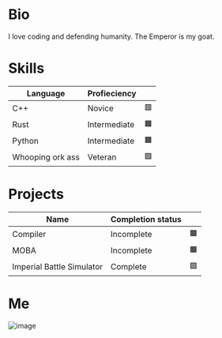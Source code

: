 # Bio

I love coding and defending humanity. The Emperor is my goat.

# Skills

| Language | Profieciency |  |
|---|---|---|
| C++ | Novice | 🟥
| Rust | Intermediate | 🟧
| Python | Intermediate | 🟧
| Whooping ork ass | Veteran | 🟩


# Projects

| Name | Completion status | |
|---|---|---|
| Compiler | Incomplete | 🟧
| MOBA | Incomplete | 🟧
| Imperial Battle Simulator | Complete | 🟩

# Me

![image](https://github.com/user-attachments/assets/26805c08-e55e-48d8-b1b7-7a32cc365acd)
